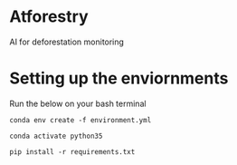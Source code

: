 # Atforestry
AI for deforestation monitoring

# Setting up the enviornments
Run the below on your bash terminal

`conda env create -f environment.yml`

`conda activate python35`

`pip install -r requirements.txt`

